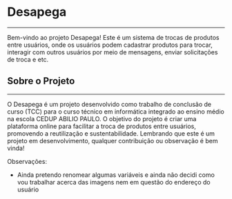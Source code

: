 # Desapega

---

Bem-vindo ao projeto Desapega! Este é um sistema de trocas de produtos entre usuários, onde os usuários podem cadastrar produtos para trocar, interagir com outros usuários por meio de mensagens, enviar solicitações de troca e etc.

## Sobre o Projeto 

---
O Desapega é um projeto desenvolvido como trabalho de conclusão de curso (TCC) para o curso técnico em informática integrado ao ensino médio na escola CEDUP ABILIO PAULO. O objetivo do projeto é criar uma plataforma online para facilitar a troca de produtos entre usuários, promovendo a reutilização e sustentabilidade. Lembrando que este é um projeto em desenvolvimento, qualquer contribuição ou observação é bem vinda!

Observações:

- Ainda pretendo renomear algumas variáveis e ainda não decidi como vou trabalhar acerca das imagens nem em questão do endereço do usuário

